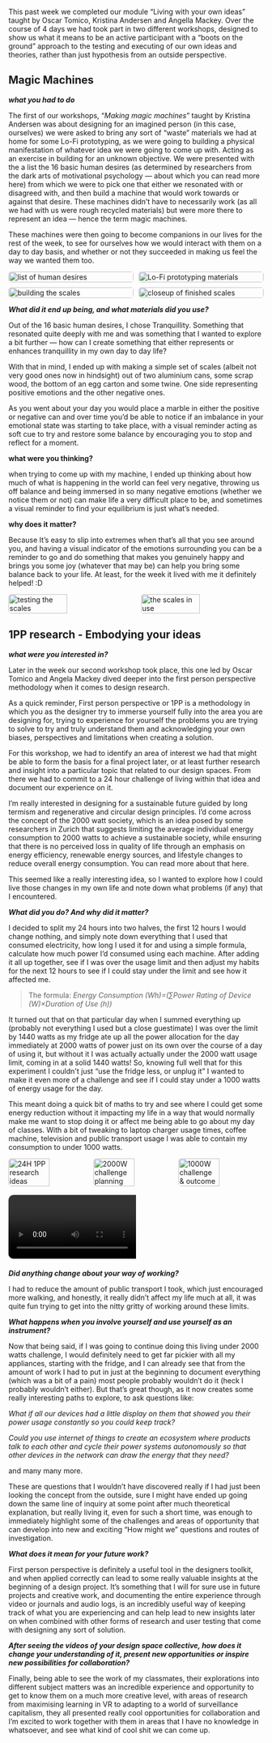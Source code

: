 This past week we completed our module “Living with your own ideas” taught by Oscar Tomico, Kristina Andersen and Angella Mackey. Over the course of 4 days we had took part in two different workshops, designed to show us what it means to be an active participant with a “boots on the ground” approach to the testing and executing of our own ideas and theories, rather than just hypothesis from an outside perspective. 

## Magic Machines

***what you had to do***

The first of our workshops, “*Making magic machines*” taught by Kristina Andersen was about designing for an imagined person (in this case, ourselves) we were asked to bring any sort of “waste” materials we had at home for some Lo-Fi prototyping, as we were going to building a physical manifestation of whatever idea we were going to come up with. Acting as an exercise in building for an unknown objective. We were presented with the a list the 16 basic human desires (as determined by researchers from the dark arts of motivational psychology — about which you can read more here) from which we were to pick one that either we resonated with or disagreed with, and then build a machine that would work towards or against that desire. These machines didn’t have to necessarily work (as all we had with us were rough recycled materials) but were more there to represent an idea — hence the term magic machines. 

These machines were then going to become companions in our lives for the rest of the week, to see for ourselves how we would interact with them on a day to day basis, and whether or not they succeeded in making us feel the way we wanted them too.

<!--*add images and gifs here of the build process* -->
<!-- Markdown Content -->
<div class="image-grid">
  <img src="../images/05. Living with your own ideas/Magic Machines/list of human desires.jpg" class="grid-item" alt="list of human desires">
  <img src="../images/05. Living with your own ideas/Magic Machines/Lo-Fi prototyping materials.jpg" class="grid-item" alt="Lo-Fi prototyping materials">
  <img src="../images/05. Living with your own ideas/Magic Machines/building the scales.jpg" class="grid-item portrait-image" alt="building the scales">
  <img src="../images/05. Living with your own ideas/Magic Machines/closeup of finished scales.jpg" class="grid-item" alt="closeup of finished scales">
  <!-- Add more images as needed -->
</div>

<!-- CSS Styles -->
<style>
  /* Styles for the image grid container */
  .image-grid {
    display: grid;
    grid-template-columns: repeat(2, 1fr); /* Two columns */
    /*grid-template-columns: repeat(auto-fill, minmax(200px, 1fr));*/ /*use this line of code to create a responsive grid that will place all images in one continuous row - each image will shrink accordignly*/
    grid-gap: 10px;
    /* Additional grid container styles can be added here */
  }

  /* Styles for individual grid items (images) */
  .grid-item {
    width: 100%;
    height: auto;
    object-fit: cover;
    border-radius: 5px; /* Add rounded corners to images */
    /* Additional styles for grid items can be added here */
  }
  /* Styles for portrait images */ /*apply this class to any portrait photo in a grid to crop it to landscape: class="grid-item portrait-image" */
.portrait-image {
    object-position: center middle; /* Adjust this property to control the cropping of portrait images */
  }
</style>

***What did it end up being, and what materials did you use?***

Out of the 16 basic human desires, I chose Tranquillity. Something that resonated quite deeply with me and was something that I wanted to explore a bit further — how can I create something that either represents or enhances tranquillity in my own day to day life?  

With that in mind, I ended up with making a simple set of scales (albeit not very good ones now in hindsight) out of two aluminium cans, some scrap wood, the bottom of an egg carton and some twine. One side representing positive emotions and the other negative ones. 

As you went about your day you would place a marble in either the positive or negative can and over time you’d be able to notice if an imbalance in your emotional state was starting to take place, with a visual reminder acting as soft cue to try and restore some balance by encouraging you to stop and reflect for a moment.  

**what were you thinking?**

when trying to come up with my machine, I ended up thinking about how much of what is happening in the world can feel very negative, throwing us off balance and being immersed in so many negative emotions (whether we notice them or not) can make life a very difficult place to be, and sometimes a visual reminder to find your equilibrium is just what’s needed.

**why does it matter?**

Because It’s easy to slip into extremes when that’s all that you see around you, and having a visual indicator of the emotions surrounding you can be a reminder to go and do something that makes you genuinely happy and brings you some joy (whatever that may be) can help you bring some balance back to your life. At least, for the week it lived with me it definitely helped! :D

<!--  *add images and gifs here of the final scales* -->
<div class="image-container">
    <img src="../images/05. Living with your own ideas/Magic Machines/Scales testing.gif" alt="testing the scales" class="rounded-image">
    <img src="../images/05. Living with your own ideas/Magic Machines/closeup of scales in use.jpg" alt="the scales in use" class="rounded-image">
</div>

<style>
/* CSS Styles */
.image-container {
    display: flex; /* Use flexbox to align images horizontally */
    justify-content: space-between; /* Add space between images */
}

.image-container img {
    width: 48%; /* Adjust the width of images as needed */
    height: auto; /* Maintain aspect ratio */
    object-fit: cover; /* Ensure the image covers the container while maintaining aspect ratio */
    border-radius: 5px; /* Add rounded corners to images */
}

.rounded-image {
    border-radius: 5px; /* Apply rounded corners to images with this class */
}
</style>


## 1PP research - Embodying your ideas

***what were you interested in?*** 

Later in the week our second workshop took place, this one led by Oscar Tomico and Angela Mackey dived deeper into the first person perspective methodology when it comes to design research. 

As a quick reminder, First person perspective or 1PP is a methodology in which you as the designer try to immerse yourself fully into the area you are designing for, trying to experience for yourself the problems you are trying to solve to try and truly understand them and acknowledging your own biases, perspectives and limitations when creating a solution. 

For this workshop, we had to identify an area of interest we had that might be able to form the basis for a final project later, or at least further research and insight into a particular topic that related to our design spaces. From there we had to commit to a 24 hour challenge of living within that idea and document our experience on it. 

I’m really interested in designing for a sustainable future guided by long termism and regenerative and circular design principles. I’d come across the concept of the 2000 watt society, which is an idea posed by some researchers in Zurich that suggests limiting the average individual energy consumption to 2000 watts to achieve a sustainable society, while ensuring that there is no perceived loss in quality of life through an emphasis on energy efficiency, renewable energy sources, and lifestyle changes to reduce overall energy consumption. You can read more about that here. 

This seemed like a really interesting idea, so I wanted to explore how I could live those changes in my own life and note down what problems (if any) that I encountered. 

***What did you do? And why did it matter?***

I decided to split my 24 hours into two halves, the first 12 hours I would change nothing, and simply note down everything that I used that consumed electricity, how long I used it for and using a simple formula, calculate how much power I’d consumed using each machine. After adding it all up together, see if I was over the usage limit and then adjust my habits for the next 12 hours to see if I could stay under the limit and see how it affected me. 

> The formula: *Energy Consumption (Wh)=(∑Power Rating of Device (W)×Duration of Use (h))*
> 

It turned out that on that particular day when I summed everything up (probably not everything I used but a close guestimate) I was over the limit by 1440 watts as my fridge ate up all the power allocation for the day immediately at 2000 watts of power just on its own over the course of a day of using it, but without it I was actually actually under the 2000 watt usage limit, coming in at a solid 1440 watts! So, knowing full well that for this experiment I couldn't just “use the fridge less, or unplug it” I wanted to make it even more of a challenge and see if I could stay under a 1000 watts of energy usage for the day. 

This meant doing a quick bit of maths to try and see where I could get some energy reduction without it impacting my life in a way that would normally make me want to stop doing it or affect me being able to go about my day of classes. With a bit of tweaking to laptop charger usage times, coffee machine, television and public transport usage I was able to contain my consumption to under 1000 watts. 

<!--  *add images and gifs here of the final scales* -->
<div class="image-container">
    <img src="../images/05. Living with your own ideas/1PP 2000 watt challenge/24H 1PP research ideas.jpg" alt="24H 1PP research ideas" class="rounded-image">
    <img src="../images/05. Living with your own ideas/1PP 2000 watt challenge/2000W challenge planning.jpg" alt="2000W challenge planning" class="rounded-image">
    <img src="../images/05. Living with your own ideas/1PP 2000 watt challenge/1000W challenge & outcome.jpg" alt="1000W challenge & outcome" class="rounded-image">
</div>

<style>
/* CSS Styles */
.image-container {
    display: flex; /* Use flexbox to align images horizontally */
    justify-content: space-between; /* Add space between images */
}

.image-container img {
    width: 48%; /* Adjust the width of images as needed */
    height: auto; /* Maintain aspect ratio */
    object-fit: cover; /* Ensure the image covers the container while maintaining aspect ratio */
    border-radius: 5px; /* Add rounded corners to images */
}

.rounded-image {
    border-radius: 5px; /* Apply rounded corners to images with this class */
}
</style>
<br>

<div class="rounded-container">
    <video width="320" height="240" controls>
        <source src="../images/05. Living with your own ideas/1PP 2000 watt challenge/2000 watt challenge video.mp4" type="video/mp4">
        Your browser does not support the video tag.
    </video>
</div>

<style>
    /* CSS Styles for the rounded image and video */
    .rounded-container {
        border-radius: 10px; /* Adjust the value to control the amount of rounding */
        overflow: hidden; /* This ensures the content is clipped to fit the rounded container */
        margin-bottom: 20px; /* Adds some space between images and videos */
    }

    .rounded-container img,
    .rounded-container video {
        width: 50%; /* Ensures the content takes up 100% of the container width */
        height: auto; /* Maintains the aspect ratio of the content */
        display: block; /* Removes extra space below inline elements */
    }
</style>



***Did anything change about your way of working?***

I had to reduce the amount of public transport I took, which just encouraged more walking, and honestly, it really didn’t affect my life much at all, it was quite fun trying to get into the nitty gritty of working around these limits. 

***What happens when you involve yourself and use yourself as an instrument?***

Now that being said, if I was going to continue doing this living under 2000 watts challenge, I would definitely need to get far pickier with all my appliances, starting with the fridge, and I can already see that from the amount of work I had to put in just at the beginning to document everything (which was a bit of a pain) most people probably wouldn’t do it (heck I probably wouldn’t either). But that’s great though, as it now creates some really interesting paths to explore, to ask questions like: 

*What if all our devices had a little display on them that showed you their power usage constantly so you could keep track?* 

*Could you use internet of things to create an ecosystem where products talk to each other and cycle their power systems autonomously so that other devices in the network can draw the energy that they need?* 

and many many more. 

These are questions that I wouldn’t have discovered really if I had just been looking the concept from the outside, sure I might have ended up going down the same line of inquiry at some point after much theoretical explanation, but really living it, even for such a short time, was enough to immediately highlight some of the challenges and areas of opportunity that can develop into new and exciting “How might we” questions and routes of investigation. 

***What does it mean for your future work?***

First person perspective is definitely a useful tool in the designers toolkit, and when applied correctly can lead to some really valuable insights at the beginning of a design project. It’s something that I will for sure use in future projects and creative work, and documenting the entire experience through video or journals and audio logs, is an incredibly useful way of keeping track of what you are experiencing and can help lead to new insights later on when combined with other forms of research and user testing that come with designing any sort of solution. 

***After seeing the videos of your design space collective, how does it change your understanding of it, present new opportunities or inspire new possibilities for collaboration?***

Finally, being able to see the work of my classmates, their explorations into different subject matters was an incredible experience and opportunity to get to know them on a much more creative level, with areas of research from maximising learning in VR to adapting to a world of surveillance capitalism, they all presented really cool opportunities for collaboration and I’m excited to work together with them in areas that I have no knowledge in whatsoever, and see what kind of cool shit we can come up.


